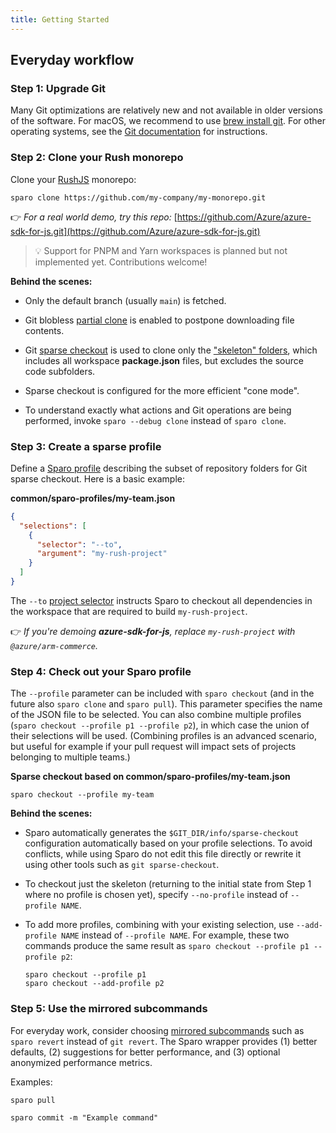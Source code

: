```yaml
---
title: Getting Started
---
```


## Everyday workflow

### Step 1: Upgrade Git

Many Git optimizations are relatively new and not available in older versions of the software.  For macOS, we recommend to use [brew install git](https://git-scm.com/download/mac).  For other operating systems, see the [Git documentation](https://git-scm.com/book/en/v2/Getting-Started-Installing-Git) for instructions.

### Step 2: Clone your Rush monorepo

Clone your [RushJS](https://rushjs.io/) monorepo:

```shell
sparo clone https://github.com/my-company/my-monorepo.git
```

👉 _For a real world demo, try this repo:_
[https://github.com/Azure/azure-sdk-for-js.git](https://github.com/Azure/azure-sdk-for-js.git)

> 💡 Support for PNPM and Yarn workspaces is planned but not implemented yet. Contributions welcome!

**Behind the scenes:**

- Only the default branch (usually `main`) is fetched.

- Git blobless [partial clone](../reference/git_optimization.md) is enabled to postpone downloading file contents.

- Git [sparse checkout](../reference/git_optimization.md) is used to clone only the ["skeleton" folders](../reference/skeleton_folders.md), which includes all workspace **package.json** files, but excludes the source code subfolders.

- Sparse checkout is configured for the more efficient "cone mode".

- To understand exactly what actions and Git operations are being performed, invoke `sparo --debug clone` instead of `sparo clone`.

### Step 3: Create a sparse profile

Define a [Sparo profile](../configs/profile_json.md) describing the subset of repository folders for Git sparse checkout.  Here is a basic example:

**common/sparo-profiles/my-team.json**
```json
{
  "selections": [
    {
      "selector": "--to",
      "argument": "my-rush-project"
    }
  ]
}
```
The `--to` [project selector](https://rushjs.io/pages/developer/selecting_subsets/#--to) instructs Sparo to checkout all dependencies in the workspace that are required to build `my-rush-project`.

👉 _If you're demoing **azure-sdk-for-js**, replace `my-rush-project` with `@azure/arm-commerce`._

### Step 4: Check out your Sparo profile

The `--profile` parameter can be included with `sparo checkout` (and in the future also `sparo clone` and `sparo pull`).  This parameter specifies the name of the JSON file to be selected.  You can also combine multiple profiles (`sparo checkout --profile p1 --profile p2`), in which case the union of their selections will be used.  (Combining profiles is an advanced scenario, but useful for example if your pull request will impact sets of projects belonging to multiple teams.)

**Sparse checkout based on common/sparo-profiles/my-team.json**
```shell
sparo checkout --profile my-team
```

**Behind the scenes:**

- Sparo automatically generates the `$GIT_DIR/info/sparse-checkout` configuration automatically based on your profile selections.  To avoid conflicts, while using Sparo do not edit this file directly or rewrite it using other tools such as `git sparse-checkout`.

- To checkout just the skeleton (returning to the initial state from Step 1 where no profile is chosen yet), specify `--no-profile` instead of `--profile NAME`.

- To add more profiles, combining with your existing selection, use `--add-profile NAME` instead of `--profile NAME`.  For example, these two commands produce the same result as `sparo checkout --profile p1 --profile p2`:
  ```shell
  sparo checkout --profile p1
  sparo checkout --add-profile p2
  ```

### Step 5: Use the mirrored subcommands

For everyday work, consider choosing [mirrored subcommands](../commands/overview.md) such as `sparo revert` instead of `git revert`. The Sparo wrapper provides (1) better defaults, (2) suggestions for better performance, and (3) optional anonymized performance metrics.

Examples:

```shell
sparo pull

sparo commit -m "Example command"
```
